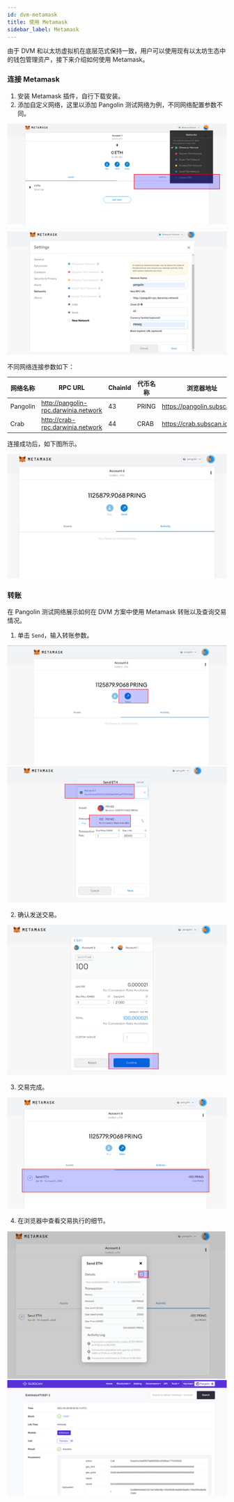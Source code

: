 ```yaml
---
id: dvm-metamask
title: 使用 Metamask
sidebar_label: Metamask
---
```


由于 DVM 和以太坊虚拟机在底层范式保持一致，用户可以使用现有以太坊生态中的钱包管理资产，接下来介绍如何使用 Metamask。

### 连接 Metamask

1. 安装 Metamask 插件，自行下载安装。
2. 添加自定义网络，这里以添加 Pangolin 测试网络为例，不同网络配置参数不同。

![dvm](assets/dvm/metamask/m0.png)

![dvm](assets/dvm/metamask/m1.png)

不同网络连接参数如下：

| 网络名称   | RPC URL                             | ChainId | 代币名称 | 浏览器地址 |
| ---------| ------------------------------------ | -------| --------|---------- |
| Pangolin | http://pangolin-rpc.darwinia.network | 43     | PRING   | https://pangolin.subscan.io/ |
| Crab     | http://crab-rpc.darwinia.network     | 44     | CRAB   | https://crab.subscan.io/      |   

连接成功后，如下图所示。

![dvm](assets/dvm/metamask/m2.png)

### 转账

在 Pangolin 测试网络展示如何在 DVM 方案中使用 Metamask 转账以及查询交易情况。

1. 单击 `Send`，输入转账参数。 

![dvm](assets/dvm/metamask/m3.png)
![dvm](assets/dvm/metamask/m4.png)

2. 确认发送交易。

![dvm](assets/dvm/metamask/m5.png)

3. 交易完成。

![dvm](assets/dvm/metamask/m6.png)

4. 在浏览器中查看交易执行的细节。

![dvm](assets/dvm/metamask/m7.png)
![dvm](assets/dvm/metamask/m8.png)
